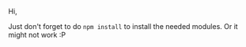 
Hi, 

Just don't forget to do `npm install` to install the needed modules.
Or it might not work :P
